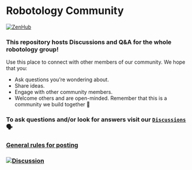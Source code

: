 Robotology Community
====================

[![ZenHub](https://img.shields.io/badge/Shipping_faster_with-ZenHub-435198.svg)](https://zenhub.com)

### This repository hosts Discussions and Q&A for the whole robotology group!
Use this place to connect with other members of our community. We hope that you:
- Ask questions you’re wondering about.
- Share ideas.
- Engage with other community members.
- Welcome others and are open-minded. Remember that this is a community we build together 💪

### To ask questions and/or look for answers visit our [**`Discussions`**](../../discussions) 🗣

### [General rules for posting](/.github/SUPPORT.md)

### [![Discussion](https://img.shields.io/badge/Post-Discussion-informational?style=for-the-badge&logo=github)](../../discussions/new)
